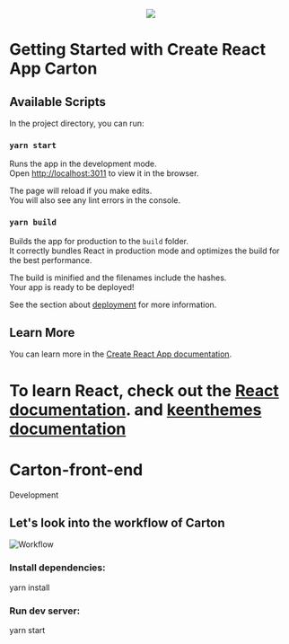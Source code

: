 <p align="center">
  <img src="https://github.com/maktotechnology/Carton-front-end/assets/134295161/ae628193-6e25-4d9b-9df9-356da79542e4" />
</p>





# Getting Started with Create React App Carton


## Available Scripts

In the project directory, you can run:

### `yarn start`

Runs the app in the development mode.\
Open [http://localhost:3011](http://localhost:3011) to view it in the browser.

The page will reload if you make edits.\
You will also see any lint errors in the console.



### `yarn build`

Builds the app for production to the `build` folder.\
It correctly bundles React in production mode and optimizes the build for the best performance.

The build is minified and the filenames include the hashes.\
Your app is ready to be deployed!

See the section about [deployment](https://facebook.github.io/create-react-app/docs/deployment) for more information.



## Learn More

You can learn more in the [Create React App documentation](https://facebook.github.io/create-react-app/docs/getting-started).

To learn React, check out the [React documentation](https://reactjs.org/). and [keenthemes documentation](https://preview.keenthemes.com/metronic8/react/docs/docs/quick-start)  
=======
# Carton-front-end
Development

## Let's look into the workflow of Carton

![Workflow](https://github.com/maktotechnology/Carton-front-end/assets/134295161/02a71369-b970-446e-a5d5-dbeccaf87477)

### Install dependencies:
yarn install

### Run dev server:
yarn start


